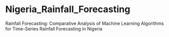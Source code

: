 # Nigeria_Rainfall_Forecasting
Rainfall Forecasting: Comparative Analysis of Machine Learning Algorithms for Time-Series Rainfall Forecasting in Nigeria
